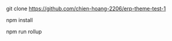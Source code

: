   git clone https://github.com/chien-hoang-2206/erp-theme-test-1

  npm install
 
  npm run rollup 
